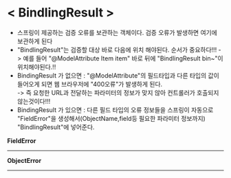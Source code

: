 __< BindlingResult >__
=====================================================
- 스프링이 제공하는 검증 오류를 보관하는 객체이다. 검증 오류가 발생하면 여기에 보관하게 된다 
- "BindlingResult"는 검증할 대상 바로 다음에 위치 해야된다. 순서가 중요하다!!! -> 예를 들어 "@ModelAttribute Item item" 바로 뒤에 "BindlingResult bin~"이 위치해야된다.!!
- BindingResult 가 없으면 : "@ModelAttribute"의 필드타입과 다른 타입의 값이 들어오게 되면 웹 브라우저에 "400오류"가 발생하게 된다.         
-> 즉 요청한 URL과 전달하는 파라미터의 정보가 맞지 않아 컨트롤러가 호출되지 않는것이다!!!           
- BindingResult 가 있으면 :  다른 필드 타입의 오류 정보들을 스프링이 자동으로 "FieldError"을 생성해서(ObjectName,field등 필요한 파라미터 정보까지) "BindlingResult"에 넣어준다.

__FieldError__

-------------------------

__ObjectError__

------------------------




